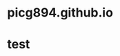 # picg894.github.io
<!DOCTYPE html>
<html>
  <head>
    <meta charset="utf-8">
    <title>你好，GitHub</title>
  </head>
  <body>
    <h1>test</h1>
  </body>
</html>
